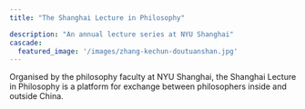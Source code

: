 ```yaml
---
title: "The Shanghai Lecture in Philosophy"

description: "An annual lecture series at NYU Shanghai"
cascade:
  featured_image: '/images/zhang-kechun-doutuanshan.jpg'
---
```


Organised by the philosophy faculty at NYU Shanghai, the Shanghai Lecture in Philosophy is a platform for exchange between philosophers inside and outside China.